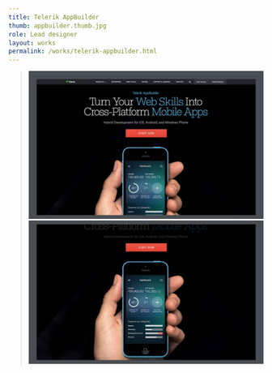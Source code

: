 ```yaml
---
title: Telerik AppBuilder
thumb: appbuilder.thumb.jpg
role: Lead designer
layout: works
permalink: /works/telerik-appbuilder.html
---
```


>   ![AppBuilder](images/appbuilder.01.jpg)
>   ![AppBuilder](images/appbuilder.02.jpg)